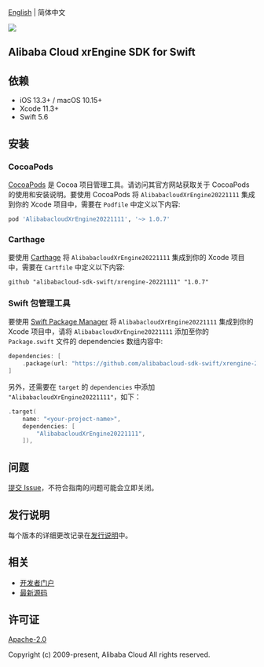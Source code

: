 [English](README.md) | 简体中文

![](https://aliyunsdk-pages.alicdn.com/icons/AlibabaCloud.svg)

## Alibaba Cloud xrEngine SDK for Swift

## 依赖

- iOS 13.3+ / macOS 10.15+
- Xcode 11.3+
- Swift 5.6

## 安装

### CocoaPods

[CocoaPods](https://cocoapods.org) 是 Cocoa 项目管理工具。请访问其官方网站获取关于 CocoaPods 的使用和安装说明。要使用 CocoaPods 将 `AlibabacloudXrEngine20221111` 集成到你的 Xcode 项目中，需要在 `Podfile` 中定义以下内容:

```ruby
pod 'AlibabacloudXrEngine20221111', '~> 1.0.7'
```

### Carthage

要使用 [Carthage](https://github.com/Carthage/Carthage) 将 `AlibabacloudXrEngine20221111` 集成到你的 Xcode 项目中，需要在 `Cartfile` 中定义以下内容:

```ogdl
github "alibabacloud-sdk-swift/xrengine-20221111" "1.0.7"
```

### Swift 包管理工具

要使用 [Swift Package Manager](https://swift.org/package-manager/) 将 `AlibabacloudXrEngine20221111` 集成到你的 Xcode 项目中，请将 `AlibabacloudXrEngine20221111` 添加至你的 `Package.swift` 文件的 dependencies 数组内容中:

```swift
dependencies: [
    .package(url: "https://github.com/alibabacloud-sdk-swift/xrengine-20221111.git", from: "1.0.7")
]
```

另外，还需要在 `target` 的 `dependencies` 中添加 `"AlibabacloudXrEngine20221111"`，如下：

```swift
.target(
    name: "<your-project-name>",
    dependencies: [
        "AlibabacloudXrEngine20221111",
    ]),
```

## 问题

[提交 Issue](https://github.com/alibabacloud-sdk-swift/xrengine-20221111/issues/new)，不符合指南的问题可能会立即关闭。

## 发行说明

每个版本的详细更改记录在[发行说明](./ChangeLog.txt)中。

## 相关

* [开发者门户](https://next.api.aliyun.com/home)
* [最新源码](https://github.com/alibabacloud-sdk-swift/xrengine-20221111)

## 许可证

[Apache-2.0](http://www.apache.org/licenses/LICENSE-2.0)

Copyright (c) 2009-present, Alibaba Cloud All rights reserved.
